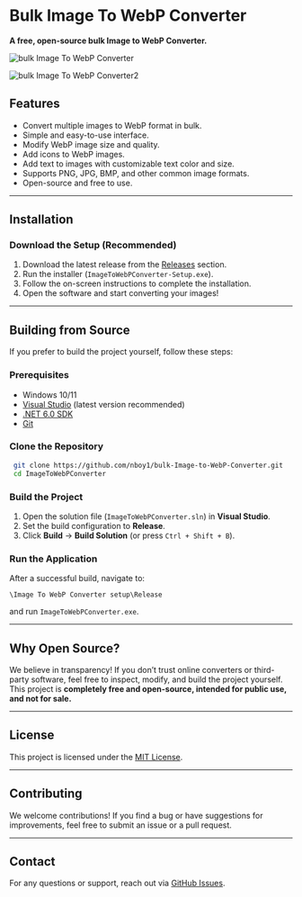 # Bulk Image To WebP Converter

**A free, open-source bulk Image to WebP Converter.**

![bulk Image To WebP Converter](https://github.com/user-attachments/assets/2c136520-8144-471f-a787-2dc444c9f0e8)

![bulk Image To WebP Converter2](https://github.com/user-attachments/assets/597f1d75-1977-447b-ba80-1ffe41fdbf8c)

## Features

- Convert multiple images to WebP format in bulk.
- Simple and easy-to-use interface.
- Modify WebP image size and quality.
- Add icons to WebP images.
- Add text to images with customizable text color and size.
- Supports PNG, JPG, BMP, and other common image formats.
- Open-source and free to use.
  

---

## Installation

### **Download the Setup (Recommended)**

1. Download the latest release from the [Releases](https://github.com/nboy1/bulk-Image-to-WebP-Converter/releases) section.
2. Run the installer (`ImageToWebPConverter-Setup.exe`).
3. Follow the on-screen instructions to complete the installation.
4. Open the software and start converting your images!

---

## Building from Source

If you prefer to build the project yourself, follow these steps:

### **Prerequisites**

- Windows 10/11
- [Visual Studio](https://visualstudio.microsoft.com/) (latest version recommended)
- [.NET 6.0 SDK](https://dotnet.microsoft.com/en-us/download/dotnet/6.0)
- [Git](https://git-scm.com/)

### **Clone the Repository**

```sh
 git clone https://github.com/nboy1/bulk-Image-to-WebP-Converter.git
 cd ImageToWebPConverter
```

### **Build the Project**

1. Open the solution file (`ImageToWebPConverter.sln`) in **Visual Studio**.
2. Set the build configuration to **Release**.
3. Click **Build** → **Build Solution** (or press `Ctrl + Shift + B`).

### **Run the Application**

After a successful build, navigate to:

```
\Image To WebP Converter setup\Release
```

and run `ImageToWebPConverter.exe`.

---

## Why Open Source?

We believe in transparency! If you don’t trust online converters or third-party software, feel free to inspect, modify, and build the project yourself. This project is **completely free and open-source, intended for public use, and not for sale.**

---

## License

This project is licensed under the [MIT License](LICENSE).

---

## Contributing

We welcome contributions! If you find a bug or have suggestions for improvements, feel free to submit an issue or a pull request.

---

## Contact

For any questions or support, reach out via [GitHub Issues](https://github.com/nboy1/bulk-Image-to-WebP-Converter/issues).

